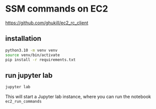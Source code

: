 # SSM commands on EC2
https://github.com/ghukill/ec2_rc_client

## installation

```bash
python3.10 -m venv venv
source venv/bin/activate
pip install -r requirements.txt
```

## run jupyter lab
```bash
jupyter lab
```

This will start a Jupyter lab instance, where you can run the notebook `ec2_run_commands`